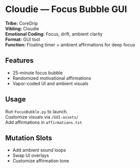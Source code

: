 # Cloudie — Focus Bubble GUI

**Tribe:** CoreDrip  
**Vibling:** Cloudie  
**Emotional Coding:** Focus, drift, ambient clarity  
**Format:** GUI tool  
**Function:** Floating timer + ambient affirmations for deep focus

## Features
- 25-minute focus bubble
- Randomized motivational affirmations
- Vapor-coded UI and ambient visuals

## Usage
Run `FocusBubble.py` to launch.  
Customize visuals via `/GUI-assets/`  
Add affirmations in `affirmations.txt`

## Mutation Slots
- Add ambient sound loops
- Swap UI overlays
- Customize affirmation tone
